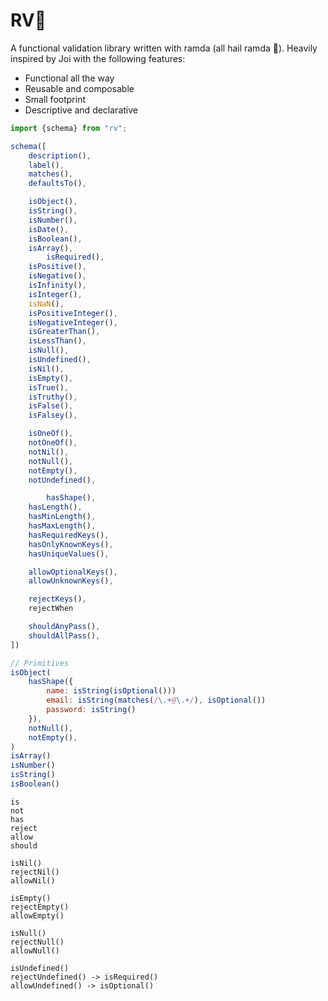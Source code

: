 # RV🚙

A functional validation library written with ramda (all hail ramda 🙌). Heavily inspired by Joi with the following features:

- Functional all the way
- Reusable and composable
- Small footprint
- Descriptive and declarative

```javascript
import {schema} from "rv";

schema([
  	description(),
  	label(),
  	matches(),
  	defaultsTo(),

  	isObject(),
  	isString(),
  	isNumber(),
  	isDate(),
  	isBoolean(),
  	isArray(),
		isRequired(),
  	isPositive(),
  	isNegative(),
  	isInfinity(),
  	isInteger(),
  	isNaN(),
  	isPositiveInteger(),
  	isNegativeInteger(),
  	isGreaterThan(),
  	isLessThan(),
  	isNull(),
  	isUndefined(),
  	isNil(),
  	isEmpty(),
  	isTrue(),
  	isTruthy(),
  	isFalse(),
  	isFalsey(),

  	isOneOf(),
  	notOneOf(),
  	notNil(),
  	notNull(),
  	notEmpty(),
  	notUndefined(),

		hasShape(),
  	hasLength(),
  	hasMinLength(),
  	hasMaxLength(),
  	hasRequiredKeys(),
  	hasOnlyKnownKeys(),
  	hasUniqueValues(),

  	allowOptionalKeys(),
  	allowUnknownKeys(),

	rejectKeys(),
  	rejectWhen

  	shouldAnyPass(),
  	shouldAllPass(),
])
```

```javascript
// Primitives
isObject(
	hasShape({
		name: isString(isOptional()))
		email: isString(matches(/\.+@\.+/), isOptional())
		password: isString()
	}),
	notNull(),
	notEmpty(),
)
isArray()
isNumber()
isString()
isBoolean()
```

```
is
not
has
reject
allow
should

isNil()
rejectNil()
allowNil()

isEmpty()
rejectEmpty()
allowEmpty()

isNull()
rejectNull()
allowNull()

isUndefined()
rejectUndefined() -> isRequired()
allowUndefined() -> isOptional()
```
